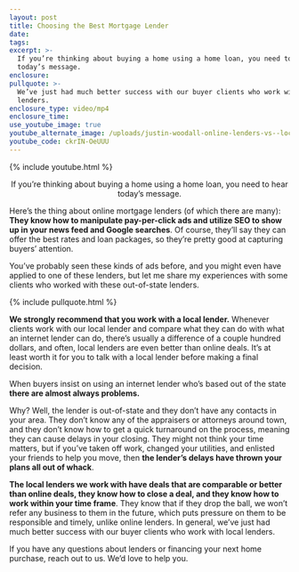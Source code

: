 ```yaml
---
layout: post
title: Choosing the Best Mortgage Lender
date:
tags:
excerpt: >-
  If you’re thinking about buying a home using a home loan, you need to hear
  today’s message.
enclosure:
pullquote: >-
  We’ve just had much better success with our buyer clients who work with local
  lenders.
enclosure_type: video/mp4
enclosure_time:
use_youtube_image: true
youtube_alternate_image: /uploads/justin-woodall-online-lenders-vs--local-lenders-yt.jpg
youtube_code: ckrIN-OeUUU
---
```


{% include youtube.html %}<center>If you’re thinking about buying a home using a home loan, you need to hear today’s message.</center>

Here’s the thing about online mortgage lenders (of which there are many): **They know how to manipulate pay-per-click ads and utilize SEO to show up in your news feed and Google searches**. Of course, they’ll say they can offer the best rates and loan packages, so they’re pretty good at capturing buyers’ attention.

You’ve probably seen these kinds of ads before, and you might even have applied to one of these lenders, but let me share my experiences with some clients who worked with these out-of-state lenders.

{% include pullquote.html %}

**We strongly recommend that you work with a local lender.** Whenever clients work with our local lender and compare what they can do with what an internet lender can do, there’s usually a difference of a couple hundred dollars, and often, local lenders are even better than online deals. It’s at least worth it for you to talk with a local lender before making a final decision.&nbsp;

When buyers insist on using an internet lender who’s based out of the state **there are almost always problems.**

Why? Well, the lender is out-of-state and they don’t have any contacts in your area. They don’t know any of the appraisers or attorneys around town, and they don’t know how to get a quick turnaround on the process, meaning they can cause delays in your closing. They might not think your time matters, but if you’ve taken off work, changed your utilities, and enlisted your friends to help you move, then **the lender’s delays have thrown your plans all out of whack**.

**The local lenders we work with have deals that are comparable or better than online deals, they know how to close a deal, and they know how to work within your time frame**. They know that if they drop the ball, we won’t refer any business to them in the future, which puts pressure on them to be responsible and timely, unlike online lenders. In general, we’ve just had much better success with our buyer clients who work with local lenders.

If you have any questions about lenders or financing your next home purchase, reach out to us. We’d love to help you.